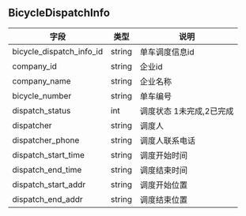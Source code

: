 ## BicycleDispatchInfo

|字段|类型|说明|
|---|---|---|
|bicycle_dispatch_info_id|string|单车调度信息id|
|company_id|string|企业id|
|company_name|string|企业名称|
|bicycle_number|string|单车编号|
|dispatch_status|int|调度状态 1未完成,2已完成|
|dispatcher|string|调度人|
|dispatcher_phone|string|调度人联系电话|
|dispatch_start_time|string|调度开始时间|
|dispatch_end_time|string|调度结束时间|
|dispatch_start_addr|string|调度开始位置|
|dispatch_end_addr|string|调度结束位置|

